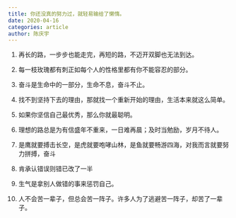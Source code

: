 ```yaml
---
title: 你还没真的努力过，就轻易输给了懒惰。
date: 2020-04-16
categories: article
author: 陈庆宇
---
```


1. 再长的路，一步步也能走完，再短的路，不迈开双脚也无法到达。

2. 每一枝玫瑰都有刺正如每个人的性格里都有你不能容忍的部分。

3. 奋斗是生命中的一部分，生命不息，奋斗不止。

4. 找不到坚持下去的理由，那就找一个重新开始的理由，生活本来就这么简单。

5. 如果你坚信自己最优秀，那么你就最聪明。

6. 理想的路总是为有信盛年不重来，一日难再晨；及时当勉励，岁月不待人。

7. 是鹰就要搏击长空，是虎就要咆哮山林，是鱼就要畅游四海，对我而言就要努力拼搏，奋斗

8. 肯承认错误则错已改了一半

9. 生气是拿别人做错的事来惩罚自己。

10. 人不会苦一辈子，但总会苦一阵子。许多人为了逃避苦一阵子，却苦了一辈子。


<Vssue />

<!-- ## 关于

关于

## 一级标题1

### 1.二级标题
## 一级标题1
## 一级标题1
## 一级标题1 -->
<!-- [![Build Status](https://www.travis-ci.org/cqy980831/VuePressBlog.svg?branch=master)](https://www.travis-ci.org/cqy980831/VuePressBlog)

[![GitHub issues](https://img.shields.io/github/issues/cqy980831/VuePressBlog)](https://github.com/cqy980831/VuePressBlog/issues)

[![GitHub stars](https://img.shields.io/github/stars/cqy980831/VuePressBlog)](https://github.com/cqy980831/VuePressBlog/stargazers) -->


<!-- <img :src="$withBase('/favicon.ico')" alt="favicon"> -->
